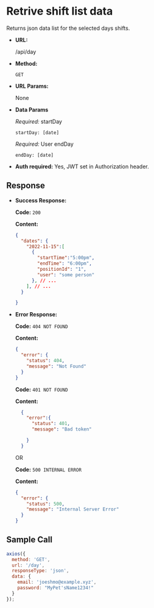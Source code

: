 # Retrive shift list data

Returns json data list for the selected days shifts.

- **URL:**

  /api/day

- **Method:**

  `GET`

- **URL Params:**

  None

- **Data Params**

  _Required:_ startDay

  `startDay: [date]`

  _Required:_ User endDay

  `endDay: [date]`


- **Auth required:** Yes, JWT set in Authorization header.

## Response

- **Success Response:**

  **Code:** `200`

  **Content:**

  ```json
  {
    "dates": {
      "2022-11-15":[
        {
          "startTime":"5:00pm",
          "endTime": "6:00pm",
          "positionId": "1",
          "user": "some person"
        }, // ...
      ], // ...
    }
  
  }
  ```

- **Error Response:**

  **Code:** `404 NOT FOUND`

  **Content:**

  ```json
  {
    "error": {
      "status": 404,
      "message": "Not Found"
    }
  }
  ```
  **Code:** `401 NOT FOUND`

  **Content:**
  ```json
    {
      "error":{
        "status": 401,
        "message": "Bad token"

      }
    }
  ```

  OR

  **Code:** `500 INTERNAL ERROR`

  **Content:**

  ```json
  {
    "error": {
      "status": 500,
      "message": "Internal Server Error"
    }
  }
  ```

## Sample Call

```javascript
axios({
  method: 'GET',
  url: '/day',
  responseType: 'json',
  data: {
    email: 'joeshmo@example.xyz',
    password: "MyPet'sName1234!"
  }
});
```
